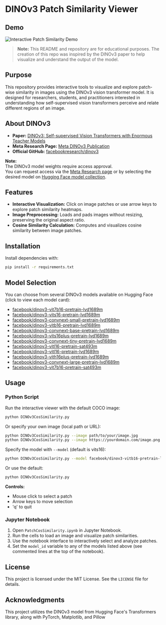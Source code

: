 # DINOv3 Patch Similarity Viewer

## Demo

![Interactive Patch Similarity Demo](assets/Test_Interactive_video.gif)

> **Note:** This README and repository are for educational purposes. The creation of this repo was inspired by the DINOv3 paper to help visualize and understand the output of the model.

## Purpose

This repository provides interactive tools to visualize and explore patch-wise similarity in images using the DINOv3 vision transformer model. It is designed for researchers, students, and practitioners interested in understanding how self-supervised vision transformers perceive and relate different regions of an image.

## About DINOv3

- **Paper:** [DINOv3: Self-supervised Vision Transformers with Enormous Teacher Models](https://arxiv.org/abs/2508.10104)
- **Meta Research Page:** [Meta DINOv3 Publication](https://ai.meta.com/dinov3/)
- **Official GitHub:** [facebookresearch/dinov3](https://github.com/facebookresearch/dinov3)

**Note:**  
The DINOv3 model weights require access approval.  
You can request access via the [Meta Research page](https://ai.meta.com/resources/models-and-libraries/dinov3-downloads/) or by selecting the desired model on [Hugging Face model collection](https://huggingface.co/collections/facebook/dinov3-68924841bd6b561778e31009).

## Features

- **Interactive Visualization:** Click on image patches or use arrow keys to explore patch similarity heatmaps.
- **Image Preprocessing:** Loads and pads images without resizing, preserving the original aspect ratio.
- **Cosine Similarity Calculation:** Computes and visualizes cosine similarity between image patches.

## Installation

Install dependencies with:

```bash
pip install -r requirements.txt
```

## Model Selection

You can choose from several DINOv3 models available on Hugging Face (click to view each model card):

- [facebook/dinov3-vit7b16-pretrain-lvd1689m](https://huggingface.co/facebook/dinov3-vit7b16-pretrain-lvd1689m)
- [facebook/dinov3-vits16-pretrain-lvd1689m](https://huggingface.co/facebook/dinov3-vits16-pretrain-lvd1689m)
- [facebook/dinov3-convnext-small-pretrain-lvd1689m](https://huggingface.co/facebook/dinov3-convnext-small-pretrain-lvd1689m)
- [facebook/dinov3-vitb16-pretrain-lvd1689m](https://huggingface.co/facebook/dinov3-vitb16-pretrain-lvd1689m)
- [facebook/dinov3-convnext-base-pretrain-lvd1689m](https://huggingface.co/facebook/dinov3-convnext-base-pretrain-lvd1689m)
- [facebook/dinov3-vits16plus-pretrain-lvd1689m](https://huggingface.co/facebook/dinov3-vits16plus-pretrain-lvd1689m)
- [facebook/dinov3-convnext-tiny-pretrain-lvd1689m](https://huggingface.co/facebook/dinov3-convnext-tiny-pretrain-lvd1689m)
- [facebook/dinov3-vitl16-pretrain-sat493m](https://huggingface.co/facebook/dinov3-vitl16-pretrain-sat493m)
- [facebook/dinov3-vitl16-pretrain-lvd1689m](https://huggingface.co/facebook/dinov3-vitl16-pretrain-lvd1689m)
- [facebook/dinov3-vith16plus-pretrain-lvd1689m](https://huggingface.co/facebook/dinov3-vith16plus-pretrain-lvd1689m)
- [facebook/dinov3-convnext-large-pretrain-lvd1689m](https://huggingface.co/facebook/dinov3-convnext-large-pretrain-lvd1689m)
- [facebook/dinov3-vit7b16-pretrain-sat493m](https://huggingface.co/facebook/dinov3-vit7b16-pretrain-sat493m)

## Usage

### Python Script

Run the interactive viewer with the default COCO image:

```bash
python DINOv3CosSimilarity.py
```

Or specify your own image (local path or URL):

```bash
python DINOv3CosSimilarity.py --image path/to/your/image.jpg
python DINOv3CosSimilarity.py --image https://yourdomain.com/image.png
```

Specify the model with `--model` (default is vits16):

```bash
python DINOv3CosSimilarity.py --model facebook/dinov3-vitb16-pretrain-lvd1689m
```

Or use the default:

```bash
python DINOv3CosSimilarity.py
```

**Controls:**  
- Mouse click to select a patch  
- Arrow keys to move selection  
- 'q' to quit

### Jupyter Notebook

1. Open `PatchCosSimilarity.ipynb` in Jupyter Notebook.
2. Run the cells to load an image and visualize patch similarities.
3. Use the notebook interface to interactively select and analyze patches.
4. Set the `model_id` variable to any of the models listed above (see commented lines at the top of the notebook).

## License

This project is licensed under the MIT License. See the `LICENSE` file for details.

## Acknowledgments

This project utilizes the DINOv3 model from Hugging Face's Transformers library, along with PyTorch, Matplotlib, and Pillow
